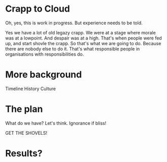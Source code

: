 # Crapp to Cloud

Oh, yes, this is work in progress. But experience needs to be told.

Yes we have a lot of old legazy crapp. We were at a stage where morale was at a lowpoint. And despair was at a high. That's when people were fed up, and start shovle the crapp.
So that's what we are going to do. Because there are nobody else to do it.
That's what responsible people in organisations with responsibilities do. 

# More background

Timeline
History
Culture

# The plan

What do we have?
Let's think.
Ignorance if bliss!

GET THE SHOVELS!

# Results?

